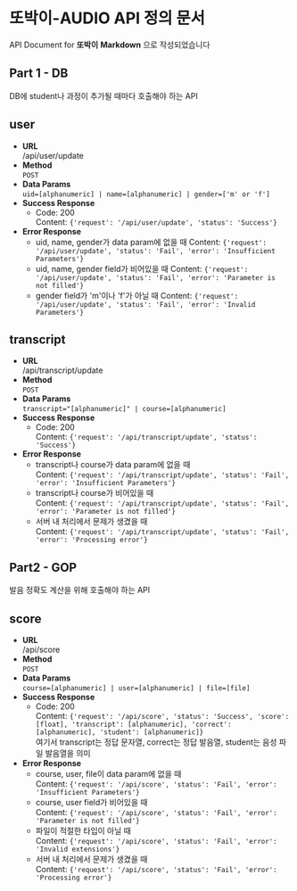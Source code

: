 # 또박이-AUDIO API 정의 문서

API Document for **또박이**
**Markdown** 으로 작성되었습니다   


## Part 1 - DB

DB에 student나 과정이 추가될 때마다 호출해야 하는 API

**user**   
---

* **URL**   
    /api/user/update
* **Method**   
    `POST`
* **Data Params**   
    `uid=[alphanumeric] | name=[alphanumeric] | gender=['m' or 'f']` 
* **Success Response**   
    * Code: 200   
      Content: `{'request': '/api/user/update', 'status': 'Success'}`
* **Error Response**   
    * uid, name, gender가 data param에 없을 때
      Content: `{'request': '/api/user/update', 'status': 'Fail', 'error': 'Insufficient Parameters'}`
    * uid, name, gender field가 비어있을 때
      Content: `{'request': '/api/user/update', 'status': 'Fail', 'error': 'Parameter is not filled'}`
    * gender field가 'm'이나 'f'가 아닐 때
      Content: `{'request': '/api/user/update', 'status': 'Fail', 'error': 'Invalid Parameters'}`

**transcript**   
---

* **URL**   
    /api/transcript/update
* **Method**   
    `POST`
* **Data Params**   
    `transcript="[alphanumeric]" | course=[alphanumeric]`
* **Success Response**   
    * Code: 200   
      Content: `{'request': '/api/transcript/update', 'status': 'Success'}`
* **Error Response**   
    * transcript나 course가 data param에 없을 때   
      Content: `{'request': '/api/transcript/update', 'status': 'Fail', 'error': 'Insufficient Parameters'}`
    * transcript나 course가 비어있을 때   
      Content: `{'request': '/api/transcript/update', 'status': 'Fail', 'error': 'Parameter is not filled'}`
    * 서버 내 처리에서 문제가 생겼을 때   
      Content: `{'request': '/api/transcript/update', 'status': 'Fail', 'error': 'Processing error'}`

## Part2 - GOP

발음 정확도 계산을 위해 호출해야 하는 API

**score**   
---

* **URL**   
    /api/score
* **Method**   
    `POST`
* **Data Params**   
    `course=[alphanumeric] | user=[alphanumeric] | file=[file]` 
* **Success Response**   
    * Code: 200   
      Content: `{'request': '/api/score', 'status': 'Success', 'score': [float], 'transcript': [alphanumeric], 'correct': [alphanumeric], 'student': [alphanumeric]}`   
       여기서 transcript는 정답 문자열, correct는 정답 발음열, student는 음성 파일 발음열을 의미   
* **Error Response**   
    * course, user, file이 data param에 없을 때   
      Content: `{'request': '/api/score', 'status': 'Fail', 'error': 'Insufficient Parameters'}`
    * course, user field가 비어있을 때   
      Content: `{'request': '/api/score', 'status': 'Fail', 'error': 'Parameter is not filled'}`
    * 파일이 적절한 타입이 아닐 때   
      Content: `{'request': '/api/score', 'status': 'Fail', 'error': 'Invalid extensions'}`
    * 서버 내 처리에서 문제가 생겼을 때   
      Content: `{'request': '/api/score', 'status': 'Fail', 'error': 'Processing error'}`